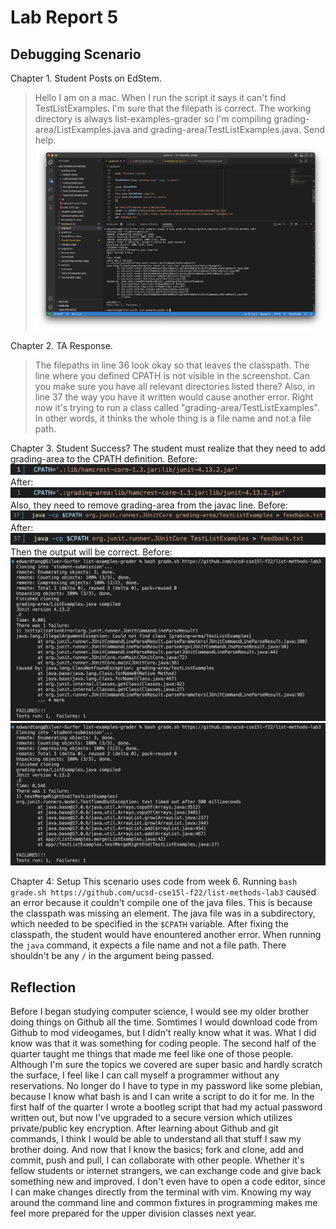 # Lab Report 5

## Debugging Scenario
Chapter 1. Student Posts on EdStem.
> Hello I am on a mac. When I run the script it says it can't find TestListExamples. I'm sure that the filepath is correct. The working directory is always list-examples-grader so I'm compiling grading-area/ListExamples.java and grading-area/TestListExamples.java. Send help.
![Image](Images/Buggy.png)
  
Chapter 2. TA Response.
> The filepaths in line 36 look okay so that leaves the classpath. The line where you defined CPATH is not visible in the screenshot. Can you make sure you have all relevant directories listed there? Also, in line 37 the way you have it written would cause another error. Right now it's trying to run a class called "grading-area/TestListExamples". In other words, it thinks the whole thing is a file name and not a file path.
  
Chapter 3. Student Success?
The student must realize that they need to add grading-area to the CPATH definition.
  Before:
  ![Image](Images/before1.png)
  After:
  ![Image](Images/after1.png)
Also, they need to remove grading-area from the javac line.
  Before:
  ![Image](Images/before2.png)
  After:
  ![Image](Images/after2.png)
Then the output will be correct.
  Before:
  ![Image](Images/before3.png)
  ![Image](Images/after3.png)

Chapter 4: Setup
This scenario uses code from week 6. Running `bash grade.sh https://github.com/ucsd-cse15l-f22/list-methods-lab3` caused an error because it couldn't compile one of the java files. This is because the classpath was missing an element. The java file was in a subdirectory, which needed to be specified in the `$CPATH` variable. After fixing the classpath, the student would have enountered another error. When running the `java` command, it expects a file name and not a file path. There shouldn't be any `/` in the argument being passed.

## Reflection
Before I began studying computer science, I would see my older brother doing things on Github all the time. Somtimes I would download code from Github to mod videogames, but I didn't really know what it was. What I did know was that it was something for coding people. The second half of the quarter taught me things that made me feel like one of those people. Although I'm sure the topics we covered are super basic and hardly scratch the surface, I feel like I can call myself a programmer without any reservations. No longer do I have to type in my password like some plebian, because I know what bash is and I can write a script to do it for me. In the first half of the quarter I wrote a bootleg script that had my actual password written out, but now I've upgraded to a secure version which utilizes private/public key encryption. After learning about Github and git commands, I think I would be able to understand all that stuff I saw my brother doing. And now that I know the basics; fork and clone, add and commit, push and pull, I can collaborate with other people. Whether it's fellow students or internet strangers, we can exchange code and give back something new and improved. I don't even have to open a code editor, since I can make changes directly from the terminal with vim. Knowing my way around the command line and common fixtures in programming makes me feel more prepared for the upper division classes next year.

